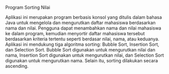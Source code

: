 Program Sorting Nilai

Aplikasi ini merupakan program berbasis konsol yang ditulis dalam bahasa Java untuk mengelola dan mengurutkan daftar mahasiswa berdasarkan nama dan nilai. Pengguna dapat menambahkan nama dan nilai mahasiswa ke dalam program, kemudian menyortir daftar mahasiswa tersebut berdasarkan kriteria tertentu seperti berdasar nilai, nama, atau keduanya. Aplikasi ini mendukung tiga algoritma sorting: Bubble Sort, Insertion Sort, dan Selection Sort. Bubble Sort digunakan untuk mengurutkan nilai dan nama, Insertion Sort digunakan untuk mengurutkan nilai, dan Selection Sort digunakan untuk mengurutkan nama. Selain itu, sorting dilakukan secara ascending.
